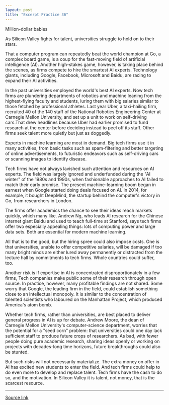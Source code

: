 ```yaml
---
layout: post
title: "Excerpt Practice 36"
---
```


Million-dollar babies

As Silicon Valley fights for talent, universities struggle to hold on to their stars.

That a computer program can repeatedly beat the world champion at Go, a complex board game, is a coup for the fast-moving field of artificial intelligence (AI). Another high-stakes game, however, is taking place behind the scenes, as firms compete to hire the smartest AI experts. Technology giants, including Google, Facebook, Microsoft and Baidu, are racing to expand their AI activities.

In the past universities employed the world's best AI experts. Now tech firms are plundering departments of robotics and machine leaning from the highest-flying faculty and students, luring them with big salaries similar to those fetched by professional athletes. Last year Uber, a taxi-hailing firm, recruited 40 of the 140 staff of the National Robotics Engineering Center at Carnegie Mellon University, and set up a unit to work on self-driving cars.That drew headlines because Uber had earlier promised to fund research at the center before deciding instead to peel off its staff. Other firms seek talent more quietly but just as doggedly.

Experts in machine learning are most in demand. Big tech firms use it in many activities, from basic tasks such as spam-filtering and better targeting of online advertisements, to futuristic endeavors such as self-driving cars or scanning images to identify disease.  

Tech firms have not always lavished such attention and resources on AI experts. The field was largely ignored and underfunded during the "AI winter" of the 1980s and 1990s, when fashionable approaches to AI failed to match their early promise. The present machine-learning boom began in earnest when Google started doing deals focused on AI. In 2014, for example, it bought DeepMind, the startup behind the computer's victory in Go, from researchers in London. 

The firms offer academics the chance to see their ideas reach markets quickly, which many like. Andrew Ng, who leads AI research for the Chinese internet giant Baidu and used to teach full-time at Stanford, says tech firms offer two especially appealing things: lots of computing power and large data sets. Both are essential for modern machine learning.

All that is to the good, but the hiring spree could also impose costs. One is that universities, unable to offer competitive salaries, will be damaged if too many bright minds are either lured away permanently or distracted from the lecture hall by commitments to tech firms. Whole countries could suffer, too.

Another risk is if expertise in Al is concentrated disproportionately in a few firms, Tech companies make public some of their research through open source. In practice, however, many profitable findings are not shared. Some worry that Google, the leading firm in the field, could establish something close to an intellectual monopoly. It is similar to the concentration of talented scientists who laboured on the Manhattan Project, which produced America's atom bomb.

Whether tech firms, rather than universities, are best placed to deliver general progress in AI is up for debate. Andrew Moore, the dean of Carnegie Mellon University's computer-science department, worries that the potential for a "seed corn" problem: that universities could one day lack sufficient staff to produce future crops of researchers. As bad, with fewer people doing pure academic research, sharing ideas openly or working on projects with decades-long time horizons, future breakthroughs could also be stunted.

But such risks will not necessarily materialize. The extra money on offer in AI has excited new students to enter the field. And tech firms could help to do even more to develop and replace talent. Tech firms have the cash to do so, and the motivation. In Silicon Valley it is talent, not money, that is the scarcest resource.

*************************************************************************************

[Source link][link]

[link]: http://www.economist.com/news/business/21695908-silicon-valley-fights-talent-universities-struggle-hold-their?fsrc=permar

